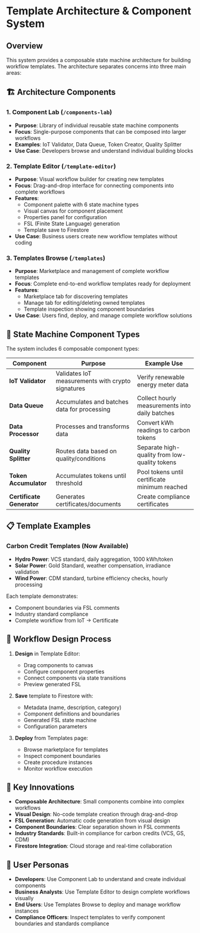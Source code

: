 # Template Architecture & Component System

## Overview

This system provides a composable state machine architecture for building workflow templates. The architecture separates concerns into three main areas:

## 🏗️ Architecture Components

### 1. **Component Lab** (`/components-lab`)

- **Purpose**: Library of individual reusable state machine components
- **Focus**: Single-purpose components that can be composed into larger workflows
- **Examples**: IoT Validator, Data Queue, Token Creator, Quality Splitter
- **Use Case**: Developers browse and understand individual building blocks

### 2. **Template Editor** (`/template-editor`)

- **Purpose**: Visual workflow builder for creating new templates
- **Focus**: Drag-and-drop interface for connecting components into complete workflows
- **Features**:
  - Component palette with 6 state machine types
  - Visual canvas for component placement
  - Properties panel for configuration
  - FSL (Finite State Language) generation
  - Template save to Firestore
- **Use Case**: Business users create new workflow templates without coding

### 3. **Templates Browse** (`/templates`)

- **Purpose**: Marketplace and management of complete workflow templates
- **Focus**: Complete end-to-end workflow templates ready for deployment
- **Features**:
  - Marketplace tab for discovering templates
  - Manage tab for editing/deleting owned templates
  - Template inspection showing component boundaries
- **Use Case**: Users find, deploy, and manage complete workflow solutions

## 🔧 State Machine Component Types

The system includes 6 composable component types:

| Component                 | Purpose                                           | Example Use                                    |
| ------------------------- | ------------------------------------------------- | ---------------------------------------------- |
| **IoT Validator**         | Validates IoT measurements with crypto signatures | Verify renewable energy meter data             |
| **Data Queue**            | Accumulates and batches data for processing       | Collect hourly measurements into daily batches |
| **Data Processor**        | Processes and transforms data                     | Convert kWh readings to carbon tokens          |
| **Quality Splitter**      | Routes data based on quality/conditions           | Separate high-quality from low-quality tokens  |
| **Token Accumulator**     | Accumulates tokens until threshold                | Pool tokens until certificate minimum reached  |
| **Certificate Generator** | Generates certificates/documents                  | Create compliance certificates                 |

## 📋 Template Examples

### Carbon Credit Templates (Now Available)

- **Hydro Power**: VCS standard, daily aggregation, 1000 kWh/token
- **Solar Power**: Gold Standard, weather compensation, irradiance validation
- **Wind Power**: CDM standard, turbine efficiency checks, hourly processing

Each template demonstrates:

- Component boundaries via FSL comments
- Industry standard compliance
- Complete workflow from IoT → Certificate

## 🔄 Workflow Design Process

1. **Design** in Template Editor:

   - Drag components to canvas
   - Configure component properties
   - Connect components via state transitions
   - Preview generated FSL

2. **Save** template to Firestore with:

   - Metadata (name, description, category)
   - Component definitions and boundaries
   - Generated FSL state machine
   - Configuration parameters

3. **Deploy** from Templates page:
   - Browse marketplace for templates
   - Inspect component boundaries
   - Create procedure instances
   - Monitor workflow execution

## 🌟 Key Innovations

- **Composable Architecture**: Small components combine into complex workflows
- **Visual Design**: No-code template creation through drag-and-drop
- **FSL Generation**: Automatic code generation from visual design
- **Component Boundaries**: Clear separation shown in FSL comments
- **Industry Standards**: Built-in compliance for carbon credits (VCS, GS, CDM)
- **Firestore Integration**: Cloud storage and real-time collaboration

## 🎯 User Personas

- **Developers**: Use Component Lab to understand and create individual components
- **Business Analysts**: Use Template Editor to design complete workflows visually
- **End Users**: Use Templates Browse to deploy and manage workflow instances
- **Compliance Officers**: Inspect templates to verify component boundaries and standards compliance
